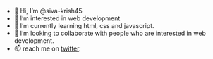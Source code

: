 - 👋 Hi, I’m @siva-krish45
- 👀 I’m interested in web development
- 🌱 I’m currently learning html, css and javascript.
- 💞️ I’m looking to collaborate with people who are interested in web development.
- 📫 reach me on <a href="https://twitter.com/2023Siva">twitter</a>.

<!---
siva-krish45/siva-krish45 is a ✨ special ✨ repository because its `README.md` (this file) appears on your GitHub profile.
You can click the Preview link to take a look at your changes.
--->
